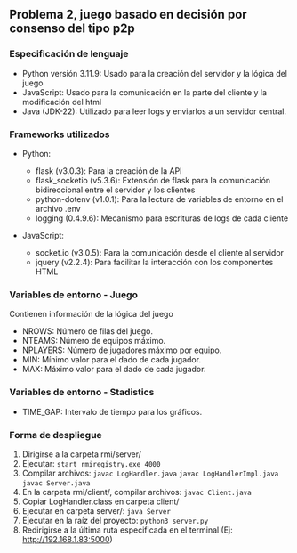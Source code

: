 ## Problema 2, juego basado en decisión por consenso del tipo p2p

### Especificación de lenguaje

- Python versión 3.11.9: Usado para la creación del servidor y la lógica del juego
- JavaScript: Usado para la comunicación en la parte del cliente y la modificación del html
- Java (JDK-22): Utilizado para leer logs y enviarlos a un servidor central.

### Frameworks utilizados

- Python:
    - flask (v3.0.3): Para la creación de la API
    - flask_socketio (v5.3.6): Extensión de flask para la comunicación bidireccional entre el servidor y los clientes
    - python-dotenv (v1.0.1): Para la lectura de variables de entorno en el archivo .env
    - logging (0.4.9.6): Mecanismo para escrituras de logs de cada cliente

- JavaScript:
    - socket.io (v3.0.5): Para la comunicación desde el cliente al servidor
    - jquery (v2.2.4): Para facilitar la interacción con los componentes HTML

### Variables de entorno - Juego

Contienen información de la lógica del juego

- NROWS: Número de filas del juego.
- NTEAMS: Número de equipos máximo.
- NPLAYERS: Número de jugadores máximo por equipo.
- MIN: Mínimo valor para el dado de cada jugador.
- MAX: Máximo valor para el dado de cada jugador.

### Variables de entorno - Stadistics

- TIME_GAP: Intervalo de tiempo para los gráficos.

### Forma de despliegue

1. Dirigirse a la carpeta rmi/server/
2. Ejecutar:
```start rmiregistry.exe 4000```
3. Compilar archivos:
```javac LogHandler.java```
```javac LogHandlerImpl.java```
```javac Server.java```
4. En la carpeta rmi/client/, compilar archivos:
```javac Client.java```
5. Copiar LogHandler.class en carpeta client/
6. Ejecutar en carpeta server/:
```java Server```
7. Ejecutar en la raíz del proyecto:
```python3 server.py```
8. Redirigirse a la última ruta especificada en el terminal (Ej: http://192.168.1.83:5000)


